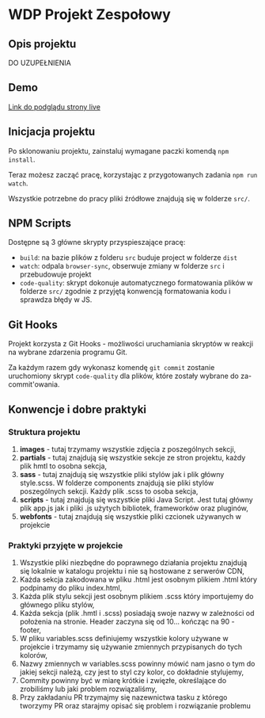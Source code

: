 # WDP Projekt Zespołowy

## Opis projektu

DO UZUPEŁNIENIA

## Demo

[Link do podglądu strony live](https://cocky-jepsen-075be7.netlify.com/)

## Inicjacja projektu

Po sklonowaniu projektu, zainstaluj wymagane paczki komendą `npm install`.

Teraz możesz zacząć pracę, korzystając z przygotowanych zadania `npm run watch`.

Wszystkie potrzebne do pracy pliki źródłowe znajdują się w folderze `src/`.

## NPM Scripts

Dostępne są 3 główne skrypty przyspieszające pracę:

- `build`: na bazie plików z folderu `src` buduje project w folderze `dist`
- `watch`: odpala `browser-sync`, obserwuje zmiany w folderze `src` i przebudowuje projekt
- `code-quality`: skrypt dokonuje automatycznego formatowania plików w folderze `src/`
  zgodnie z przyjętą konwencją formatowania kodu i sprawdza błędy w JS.

## Git Hooks

Projekt korzysta z Git Hooks - możliwości uruchamiania skryptów w reakcji na wybrane zdarzenia programu Git.

Za każdym razem gdy wykonasz komendę `git commit` zostanie uruchomiony skrypt `code-quality`
dla plików, które zostały wybrane do za-commit'owania.

## Konwencje i dobre praktyki

### Struktura projektu

1. **images** - tutaj trzymamy wszystkie zdjęcia z poszególnych sekcji,
2. **partials** - tutaj znajdują się wszystkie sekcje ze stron projektu, każdy plik hmtl to osobna sekcja,
3. **sass** - tutaj znajdują się wszystkie pliki stylów jak i plik główny style.scss. W folderze components znajdują sie pliki stylów poszególnych sekcji. Każdy plik .scss to osoba sekcja,
4. **scripts** - tutaj znajdują się wszystkie pliki Java Script. Jest tutaj główny plik app.js jak i pliki .js użytych bibliotek, frameworków oraz pluginów,
5. **webfonts** - tutaj znajdują się wszystkie pliki czcionek używanych w projekcie

### Praktyki przyjęte w projekcie

1. Wszystkie pliki niezbędne do poprawnego działania projektu znajdują się lokalnie w katalogu projektu i nie są hostowane z serwerów CDN,
2. Każda sekcja zakodowana w pliku .html jest osobnym plikiem .html który podpinamy do pliku index.html,
3. Każda plik stylu sekcji jest osobnym plikiem .scss który importujemy do głównego pliku stylów,
4. Każda sekcja (plik .hmtl i .scss) posiadają swoje nazwy w zależności od położenia na stronie. Header zaczyna się od 10... kończąc na 90 - footer,
5. W pliku variables.scss definiujemy wszystkie kolory używane w projekcie i trzymamy się używanie zmiennych przypisanych do tych kolorów,
6. Nazwy zmiennych w variables.scss powinny mówić nam jasno o tym do jakiej sekcji należą, czy jest to styl czy kolor, co dokładnie stylujemy,
7. Commity powinny być w miarę krótkie i zwięzłe, określające do zrobiliśmy lub jaki problem rozwiązaliśmy,
8. Przy zakładaniu PR trzymajmy się nazewnictwa tasku z którego tworzymy PR oraz starajmy opisać się problem i rozwiązanie problemu
